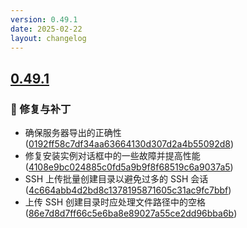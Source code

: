 ```yaml
---
version: 0.49.1
date: 2025-02-22
layout: changelog
---
```

## [0.49.1](#0.49.1)
### 🐛 修复与补丁

- 确保服务器导出的正确性 ([0192ff58c7df34aa63664130d307d2a4b55092d8](https://github.com/Voxelum/x-minecraft-launcher/commit/0192ff58c7df34aa63664130d307d2a4b55092d8))
- 修复安装实例对话框中的一些故障并提高性能 ([4108e9bc024885c0fd5a9b9f8f68519c6a9037a5](https://github.com/Voxelum/x-minecraft-launcher/commit/4108e9bc024885c0fd5a9b9f8f68519c6a9037a5))
- SSH 上传批量创建目录以避免过多的 SSH 会话 ([4c664abb4d2bd8c1378195871605c31ac9fc7bbf](https://github.com/Voxelum/x-minecraft-launcher/commit/4c664abb4d2bd8c1378195871605c31ac9fc7bbf))
- 上传 SSH 创建目录时应处理文件路径中的空格 ([86e7d8d7ff66c5e6ba8e89027a55ce2dd96bba6b](https://github.com/Voxelum/x-minecraft-launcher/commit/86e7d8d7ff66c5e6ba8e89027a55ce2dd96bba6b))